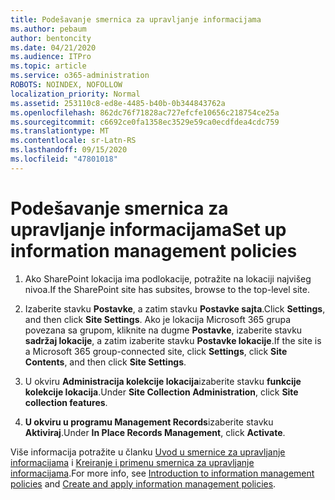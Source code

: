 ```yaml
---
title: Podešavanje smernica za upravljanje informacijama
ms.author: pebaum
author: bentoncity
ms.date: 04/21/2020
ms.audience: ITPro
ms.topic: article
ms.service: o365-administration
ROBOTS: NOINDEX, NOFOLLOW
localization_priority: Normal
ms.assetid: 253110c8-ed8e-4485-b40b-0b344843762a
ms.openlocfilehash: 862dc76f71828ac727efcfe10656c218754ce25a
ms.sourcegitcommit: c6692ce0fa1358ec3529e59ca0ecdfdea4cdc759
ms.translationtype: MT
ms.contentlocale: sr-Latn-RS
ms.lasthandoff: 09/15/2020
ms.locfileid: "47801018"
---
```

# <a name="set-up-information-management-policies"></a><span data-ttu-id="acdea-102">Podešavanje smernica za upravljanje informacijama</span><span class="sxs-lookup"><span data-stu-id="acdea-102">Set up information management policies</span></span>

1. <span data-ttu-id="acdea-103">Ako SharePoint lokacija ima podlokacije, potražite na lokaciji najvišeg nivoa.</span><span class="sxs-lookup"><span data-stu-id="acdea-103">If the SharePoint site has subsites, browse to the top-level site.</span></span>
    
2. <span data-ttu-id="acdea-104">Izaberite stavku **Postavke**, a zatim stavku **Postavke sajta**.</span><span class="sxs-lookup"><span data-stu-id="acdea-104">Click **Settings**, and then click **Site Settings**.</span></span> <span data-ttu-id="acdea-105">Ako je lokacija Microsoft 365 grupa povezana sa grupom, kliknite na dugme **Postavke**, izaberite stavku **sadržaj lokacije**, a zatim izaberite stavku **Postavke lokacije**.</span><span class="sxs-lookup"><span data-stu-id="acdea-105">If the site is a Microsoft 365 group-connected site, click **Settings**, click **Site Contents**, and then click **Site Settings**.</span></span>
    
3. <span data-ttu-id="acdea-106">U okviru **Administracija kolekcije lokacija**izaberite stavku **funkcije kolekcije lokacija**.</span><span class="sxs-lookup"><span data-stu-id="acdea-106">Under **Site Collection Administration**, click **Site collection features**.</span></span>
    
4. <span data-ttu-id="acdea-107">**U okviru u programu Management Records**izaberite stavku **Aktiviraj**.</span><span class="sxs-lookup"><span data-stu-id="acdea-107">Under **In Place Records Management**, click **Activate**.</span></span>
    
<span data-ttu-id="acdea-108">Više informacija potražite u članku [Uvod u smernice za upravljanje informacijama](https://go.microsoft.com/fwlink/?linkid=404239) i [Kreiranje i primenu smernica za upravljanje informacijama](https://go.microsoft.com/fwlink/?linkid=2003916).</span><span class="sxs-lookup"><span data-stu-id="acdea-108">For more info, see [Introduction to information management policies](https://go.microsoft.com/fwlink/?linkid=404239) and [Create and apply information management policies](https://go.microsoft.com/fwlink/?linkid=2003916).</span></span>
  

